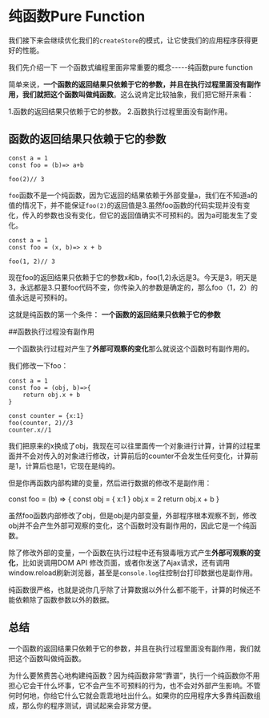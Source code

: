 # 纯函数Pure Function

我们接下来会继续优化我们的`createStore`的模式，让它使我们的应用程序获得更好的性能。

我们先介绍一下 一个函数式编程里面非常重要的概念-----纯函数pure function

简单来说，**一个函数的返回结果只依赖于它的参数，并且在执行过程里面没有副作用，我们就把这个函数叫做纯函数**。这么说肯定比较抽象，我们把它掰开来看：

1.函数的返回结果只依赖于它的参数。
2.函数执行过程里面没有副作用。

## 函数的返回结果只依赖于它的参数

    const a = 1
    const foo = (b)=> a+b
    
    foo(2)// 3

`foo`函数不是一个纯函数，因为它返回的结果依赖于外部变量`a`，我们在不知道`a`的值的情况下，并不能保证`foo(2)`的返回值是3.虽然foo函数的代码实现并没有变化，传入的参数也没有变化，但它的返回值确实不可预料的。因为a可能发生了变化。

    const a = 1
    const foo = (x, b)=> x + b
    
    foo(1, 2)// 3

现在foo的返回结果只依赖于它的参数x和b，foo(1,2)永远是3。今天是3，明天是3，永远都是3.只要foo代码不变，你传染入的参数是确定的，那么foo（1，2）的值永远是可预料的。

这就是纯函数的第一个条件： **一个函数的返回结果只依赖于它的参数**

##函数执行过程没有副作用

一个函数执行过程对产生了**外部可观察的变化**那么就说这个函数时有副作用的。

我们修改一下foo：

    const a = 1 
    const foo = (obj, b)=>{
    	return obj.x + b
    }
    
    const counter = {x:1}
    foo(counter, 2)//3
    counter.x//1

我们把原来的x换成了obj，我现在可以往里面传一个对象进行计算，计算的过程里面并不会对传入的对象进行修改，计算前后的counter不会发生任何变化，计算前是1，计算后也是1，它现在是纯的。

但是你再函数内部构建的变量，然后进行数据的修改不是副作用：

const foo = (b) => {
	const obj = { x:1 }
	obj.x = 2
	return obj.x + b
}

虽然foo函数内部修改了obj，但是obj是内部变量，外部程序根本观察不到，修改obj并不会产生外部可观察的变化，这个函数时没有副作用的，因此它是一个纯函数。

除了修改外部的变量，一个函数在执行过程中还有狠毒哦方式产生**外部可观察的变化**，比如说调用DOM API 修改页面，或者你发送了Ajax请求，还有调用window.reload刷新浏览器，甚至是`console.log`往控制台打印数据也是副作用。

纯函数很严格，也就是说你几乎除了计算数据以外什么都不能干，计算的时候还不能依赖除了函数参数以外的数据。

## 总结

一个函数的返回结果只依赖于它的参数，并且在执行过程里面没有副作用，我们就把这个函数叫做纯函数。

为什么要煞费苦心地构建纯函数？因为纯函数非常“靠谱”，执行一个纯函数你不用担心它会干什么坏事，它不会产生不可预料的行为，也不会对外部产生影响。不管何时何地，你给它什么它就会乖乖地吐出什么。如果你的应用程序大多靠纯函数组成，那么你的程序测试，调试起来会非常方便。
